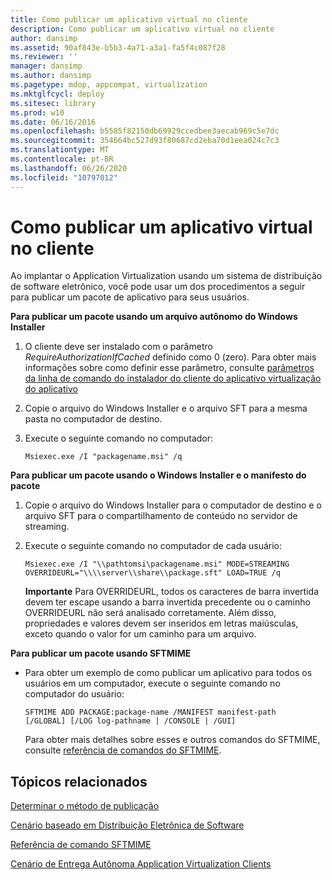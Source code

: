```yaml
---
title: Como publicar um aplicativo virtual no cliente
description: Como publicar um aplicativo virtual no cliente
author: dansimp
ms.assetid: 90af843e-b5b3-4a71-a3a1-fa5f4c087f28
ms.reviewer: ''
manager: dansimp
ms.author: dansimp
ms.pagetype: mdop, appcompat, virtualization
ms.mktglfcycl: deploy
ms.sitesec: library
ms.prod: w10
ms.date: 06/16/2016
ms.openlocfilehash: b5585f82150db69929ccedbee3aecab969c5e7dc
ms.sourcegitcommit: 354664bc527d93f80687cd2eba70d1eea024c7c3
ms.translationtype: MT
ms.contentlocale: pt-BR
ms.lasthandoff: 06/26/2020
ms.locfileid: "10797012"
---
```

# Como publicar um aplicativo virtual no cliente


Ao implantar o Application Virtualization usando um sistema de distribuição de software eletrônico, você pode usar um dos procedimentos a seguir para publicar um pacote de aplicativo para seus usuários.

**Para publicar um pacote usando um arquivo autônomo do Windows Installer**

1.  O cliente deve ser instalado com o parâmetro *RequireAuthorizationIfCached* definido como 0 (zero). Para obter mais informações sobre como definir esse parâmetro, consulte [parâmetros da linha de comando do instalador do cliente do aplicativo virtualização do aplicativo](application-virtualization-client-installer-command-line-parameters.md)

2.  Copie o arquivo do Windows Installer e o arquivo SFT para a mesma pasta no computador de destino.

3.  Execute o seguinte comando no computador:

    `Msiexec.exe /I "packagename.msi" /q`

**Para publicar um pacote usando o Windows Installer e o manifesto do pacote**

1.  Copie o arquivo do Windows Installer para o computador de destino e o arquivo SFT para o compartilhamento de conteúdo no servidor de streaming.

2.  Execute o seguinte comando no computador de cada usuário:

    `Msiexec.exe /I "\\pathtomsi\packagename.msi" MODE=STREAMING  OVERRIDEURL="\\\\server\\share\\package.sft" LOAD=TRUE /q`

    **Importante**  Para OVERRIDEURL, todos os caracteres de barra invertida devem ter escape usando a barra invertida precedente ou o caminho OVERRIDEURL não será analisado corretamente. Além disso, propriedades e valores devem ser inseridos em letras maiúsculas, exceto quando o valor for um caminho para um arquivo.

     

**Para publicar um pacote usando SFTMIME**

-   Para obter um exemplo de como publicar um aplicativo para todos os usuários em um computador, execute o seguinte comando no computador do usuário:

    `SFTMIME ADD PACKAGE:package-name /MANIFEST manifest-path                                 [/GLOBAL] [/LOG log-pathname | /CONSOLE | /GUI]`

    Para obter mais detalhes sobre esses e outros comandos do SFTMIME, consulte [referência de comandos do SFTMIME](sftmime--command-reference.md).

## Tópicos relacionados


[Determinar o método de publicação](determine-your-publishing-method.md)

[Cenário baseado em Distribuição Eletrônica de Software](electronic-software-distribution-based-scenario.md)

[Referência de comando SFTMIME](sftmime--command-reference.md)

[Cenário de Entrega Autônoma Application Virtualization Clients](stand-alone-delivery-scenario-for-application-virtualization-clients.md)

 

 






